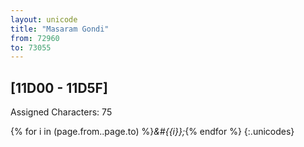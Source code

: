 ```yaml
---
layout: unicode
title: "Masaram Gondi"
from: 72960
to: 73055
---
```


## 	[11D00 - 11D5F]

Assigned Characters: 75

{% for i in (page.from..page.to) %}<i>&#{{i}};</i>{% endfor %}
{:.unicodes}
